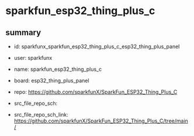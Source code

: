 # sparkfun_esp32_thing_plus_c
 
## summary 
* id: sparkfunx_sparkfun_esp32_thing_plus_c_esp32_thing_plus_panel
* user: sparkfunx
* name: sparkfun_esp32_thing_plus_c
* board: esp32_thing_plus_panel
* repo: https://github.com/sparkfunX/SparkFun_ESP32_Thing_Plus_C



* src_file_repo_sch: 
* src_file_repo_sch_link: https://github.com/sparkfunX/SparkFun_ESP32_Thing_Plus_C/tree/main/







